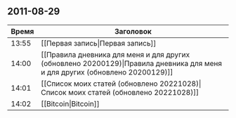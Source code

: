 ## 2011-08-29
| Время | Заголовок |
| --- | --- |
| 13:55 | [[Первая запись\|Первая запись]] |
| 14:00 | [[Правила дневника для меня и для других (обновлено 20200129)\|Правила дневника для меня и для других (обновлено 20200129)]] |
| 14:01 | [[Список моих статей (обновлено 20221028)\|Список моих статей (обновлено 20221028)]] |
| 14:02 | [[Bitcoin\|Bitcoin]] |

